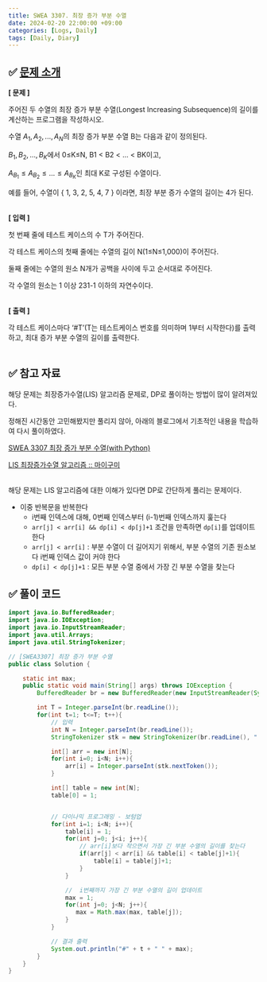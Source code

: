 ```yaml
---
title: SWEA 3307. 최장 증가 부분 수열
date: 2024-02-20 22:00:00 +09:00
categories: [Logs, Daily]
tags: [Daily, Diary]
---
```


## ✅ [문제 소개](https://swexpertacademy.com/main/code/problem/problemDetail.do?contestProbId=AWBOKg-a6l0DFAWr)

**[ 문제 ]**

주어진 두 수열의 최장 증가 부분 수열(Longest Increasing Subsequence)의 길이를 계산하는 프로그램을 작성하시오.

수열 ${ A_1, A_2, ... , A_N }$의 최장 증가 부분 수열 B는 다음과 같이 정의된다.

${ B_1, B_2, ... , B_K }$에서 0≤K≤N, B1 < B2 < ... < BK이고,

$A_{B_1} ≤ A_{B_2} ≤ ... ≤ A_{B_K}$인 최대 K로 구성된 수열이다.

예를 들어, 수열이 { 1, 3, 2, 5, 4, 7 } 이라면, 최장 부분 증가 수열의 길이는 4가 된다. <br><br>

**[ 입력 ]**

첫 번째 줄에 테스트 케이스의 수 T가 주어진다.

각 테스트 케이스의 첫째 줄에는 수열의 길이 N(1≤N≤1,000)이 주어진다.

둘째 줄에는 수열의 원소 N개가 공백을 사이에 두고 순서대로 주어진다.

각 수열의 원소는 1 이상 231-1 이하의 자연수이다.<br><br>

**[ 출력 ]**

각 테스트 케이스마다 ‘#T’(T는 테스트케이스 번호를 의미하며 1부터 시작한다)를 출력하고, 최대 증가 부분 수열의 길이를 출력한다. <br><br>

## ✅ 참고 자료

해당 문제는 최장증가수열(LIS) 알고리즘 문제로, DP로 풀이하는 방법이 많이 알려져있다.

정해진 시간동안 고민해봤지만 풀리지 않아, 아래의 블로그에서 기초적인 내용을 학습하여 다시 풀이하였다.

[SWEA 3307 최장 증가 부분 수열(with Python)](https://velog.io/@daeungdaeung/SWEA-3307-%EC%B5%9C%EC%9E%A5-%EC%A6%9D%EA%B0%80-%EB%B6%80%EB%B6%84-%EC%88%98%EC%97%B4with-Python)

[LIS 최장증가수열 알고리즘 :: 마이구미](https://mygumi.tistory.com/69)
<br><br>

해당 문제는 LIS 알고리즘에 대한 이해가 있다면 DP로 간단하게 풀리는 문제이다.

- 이중 반복문을 반복한다
  - i번째 인덱스에 대해, 0번째 인덱스부터 (i-1)번째 인덱스까지 훑는다
  - `arr[j] < arr[i] && dp[i] < dp[j]+1` 조건을 만족하면 `dp[i]`를 업데이트한다
  - `arr[j] < arr[i]` : 부분 수열이 더 길어지기 위해서, 부분 수열의 기존 원소보다 i번째 인덱스 값이 커야 한다
  - `dp[i] < dp[j]+1` : 모든 부분 수열 중에서 가장 긴 부분 수열을 찾는다

## ✅ 풀이 코드

```java
import java.io.BufferedReader;
import java.io.IOException;
import java.io.InputStreamReader;
import java.util.Arrays;
import java.util.StringTokenizer;

// [SWEA3307] 최장 증가 부분 수열
public class Solution {

    static int max;
    public static void main(String[] args) throws IOException {
        BufferedReader br = new BufferedReader(new InputStreamReader(System.in));

        int T = Integer.parseInt(br.readLine());
        for(int t=1; t<=T; t++){
            // 입력
            int N = Integer.parseInt(br.readLine());
            StringTokenizer stk = new StringTokenizer(br.readLine(), " ");

            int[] arr = new int[N];
            for(int i=0; i<N; i++){
                arr[i] = Integer.parseInt(stk.nextToken());
            }

            int[] table = new int[N];
            table[0] = 1;


            // 다이나믹 프로그래밍 - 보텀업
            for(int i=1; i<N; i++){
                table[i] = 1;
                for(int j=0; j<i; j++){
                    // arr[i]보다 작으면서 가장 긴 부분 수열의 길이를 찾는다
                    if(arr[j] < arr[i] && table[i] < table[j]+1){
                        table[i] = table[j]+1;
                    }
                }

                //  i번째까지 가장 긴 부분 수열의 길이 업데이트
                max = 1;
                for(int j=0; j<N; j++){
                   max = Math.max(max, table[j]);
                }
            }

            // 결과 출력
            System.out.println("#" + t + " " + max);
        }
    }
}
```
